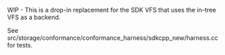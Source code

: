 WIP - This is a drop-in replacement for the SDK VFS that uses the in-tree VFS as a backend.

See src/storage/conformance/conformance_harness/sdkcpp_new/harness.cc for tests.
